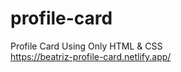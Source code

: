 # profile-card
Profile Card Using Only HTML &amp; CSS
<br/>
https://beatriz-profile-card.netlify.app/
